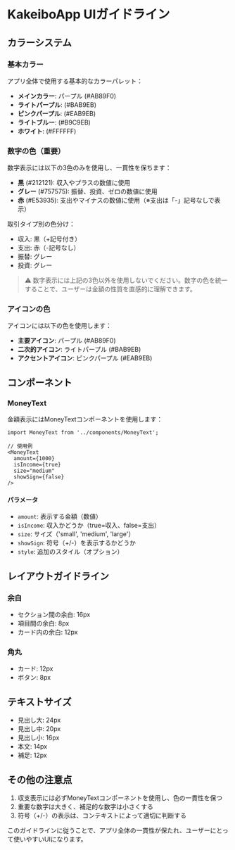 # KakeiboApp UIガイドライン

## カラーシステム

### 基本カラー

アプリ全体で使用する基本的なカラーパレット：

- **メインカラー**: パープル (#AB89F0)
- **ライトパープル**: (#BAB9EB)
- **ピンクパープル**: (#EAB9EB)
- **ライトブルー**: (#B9C9EB)
- **ホワイト**: (#FFFFFF)

### 数字の色（重要）

数字表示には以下の3色のみを使用し、一貫性を保ちます：

- **黒** (#212121): 収入やプラスの数値に使用
- **グレー** (#757575): 振替、投資、ゼロの数値に使用
- **赤** (#E53935): 支出やマイナスの数値に使用（※支出は「-」記号なしで表示）

取引タイプ別の色分け：
- 収入: 黒（+記号付き）
- 支出: 赤（-記号なし）
- 振替: グレー
- 投資: グレー

> ⚠️ 数字表示には上記の3色以外を使用しないでください。数字の色を統一することで、ユーザーは金額の性質を直感的に理解できます。

### アイコンの色

アイコンには以下の色を使用します：

- **主要アイコン**: パープル (#AB89F0)
- **二次的アイコン**: ライトパープル (#BAB9EB)
- **アクセントアイコン**: ピンクパープル (#EAB9EB)

## コンポーネント

### MoneyText

金額表示にはMoneyTextコンポーネントを使用します：

```tsx
import MoneyText from '../components/MoneyText';

// 使用例
<MoneyText 
  amount={1000} 
  isIncome={true} 
  size="medium"
  showSign={false} 
/>
```

#### パラメータ

- `amount`: 表示する金額（数値）
- `isIncome`: 収入かどうか（true=収入、false=支出）
- `size`: サイズ（'small', 'medium', 'large'）
- `showSign`: 符号（+/-）を表示するかどうか
- `style`: 追加のスタイル（オプション）

## レイアウトガイドライン

### 余白

- セクション間の余白: 16px
- 項目間の余白: 8px
- カード内の余白: 12px

### 角丸

- カード: 12px
- ボタン: 8px

## テキストサイズ

- 見出し大: 24px
- 見出し中: 20px
- 見出し小: 16px
- 本文: 14px
- 補足: 12px

## その他の注意点

1. 収支表示には必ずMoneyTextコンポーネントを使用し、色の一貫性を保つ
2. 重要な数字は大きく、補足的な数字は小さくする
3. 符号（+/-）の表示は、コンテキストによって適切に判断する

このガイドラインに従うことで、アプリ全体の一貫性が保たれ、ユーザーにとって使いやすいUIになります。 